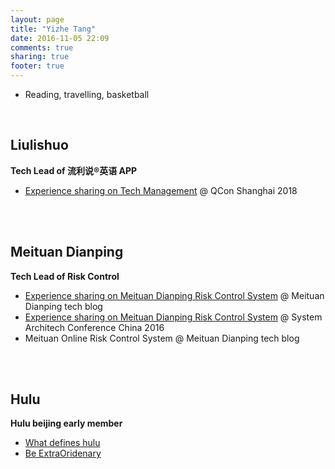 ```yaml
---
layout: page
title: "Yizhe Tang"
date: 2016-11-05 22:09
comments: true
sharing: true
footer: true
---
```


- Reading, travelling, basketball

<br/>

## Liulishuo

**Tech Lead of 流利说®英语 APP**

- [Experience sharing on Tech Management](/blog/2018/10/19/qcon/) @ QCon Shanghai 2018

<br/>
<br/>

## Meituan Dianping

**Tech Lead of Risk Control**

- [Experience sharing on Meituan Dianping Risk Control System](https://tech.meituan.com/2017/01/13/risk-control-system-experience-sharing.html) @ Meituan Dianping tech blog
- [Experience sharing on Meituan Dianping Risk Control System](/pages/2016-sacc/) @ System Architech Conference China 2016
- Meituan Online Risk Control System @ Meituan Dianping tech blog

<br/>
<br/>

## Hulu

**Hulu beijing early member**

- [What defines hulu](http://v.youku.com/v_show/id_XMzQ1NTk2MzU0MA==.html?spm=a2h3j.8428770.3416059.1)
- [Be ExtraOridenary](http://v.youku.com/v_show/id_XMzQ1NTk4MTgxNg==.html?spm=a2h3j.8428770.3416059.1)


